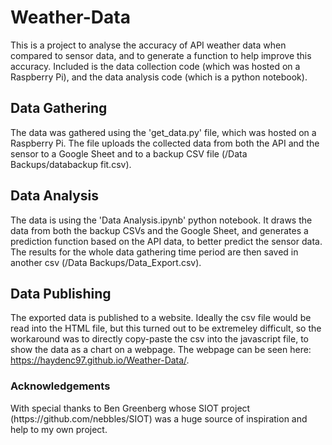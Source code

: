 # Weather-Data

This is a project to analyse the accuracy of API weather data when compared to sensor data, and to generate a function to help improve this accuracy. Included is the data collection code (which was hosted on a Raspberry Pi), and the data analysis code (which is a python notebook).

<h2>Data Gathering</h2>

The data was gathered using the 'get_data.py' file, which was hosted on a Raspberry Pi. The file uploads the collected data from both the API and the sensor to a Google Sheet and to a backup CSV file (/Data Backups/databackup fit.csv).

<h2>Data Analysis</h2>

The data is using the 'Data Analysis.ipynb' python notebook. It draws the data from both the backup CSVs and the Google Sheet, and generates a prediction function based on the API data, to better predict the sensor data. The results for the whole data gathering time period are then saved in another csv (/Data Backups/Data_Export.csv).

<h2>Data Publishing</h2>

The exported data is published to a website. Ideally the csv file would be read into the HTML file, but this turned out to be extremeley difficult, so the workaround was to directly copy-paste the csv into the javascript file, to show the data as a chart on a webpage.
The webpage can be seen here: https://haydenc97.github.io/Weather-Data/.

<h3>Acknowledgements</h3>
With special thanks to Ben Greenberg whose SIOT project (https://github.com/nebbles/SIOT) was a huge source of inspiration and help to my own project.
